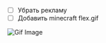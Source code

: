 * [ ] Убрать рекламу
* [ ] Добавить minecraft flex.gif

![Gif Image](https://tenor.com/view/evoker-minecraft-fangs-illager-gif-19797793.gif)
